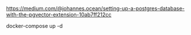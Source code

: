 https://medium.com/@johannes.ocean/setting-up-a-postgres-database-with-the-pgvector-extension-10ab7ff212cc

docker-compose up -d
